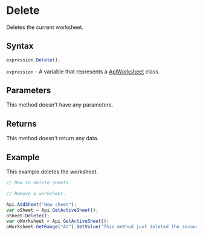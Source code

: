 # Delete

Deletes the current worksheet.

## Syntax

```javascript
expression.Delete();
```

`expression` - A variable that represents a [ApiWorksheet](../ApiWorksheet.md) class.

## Parameters

This method doesn't have any parameters.

## Returns

This method doesn't return any data.

## Example

This example deletes the worksheet.

```javascript editor-xlsx
// How to delete sheets.

// Remove a worksheet.

Api.AddSheet("New sheet");
var oSheet = Api.GetActiveSheet();
oSheet.Delete();
var oWorksheet = Api.GetActiveSheet();
oWorksheet.GetRange("A3").SetValue("This method just deleted the second sheet from this spreadsheet.");
```
